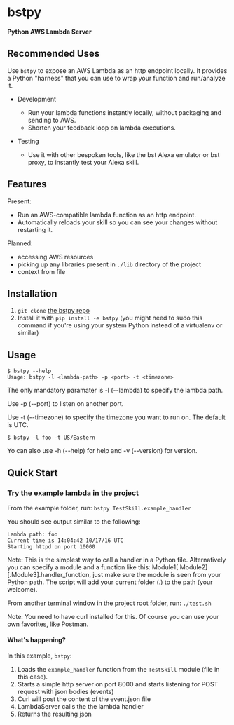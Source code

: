 # bstpy

**Python AWS Lambda Server**

## Recommended Uses
Use `bstpy` to expose an AWS Lambda as an http endpoint locally. It provides a Python "harness" that you can use to wrap your
function and run/analyze it.

  - Development
    - Run your lambda functions instantly locally, without packaging and sending to AWS.
    - Shorten your feedback loop on lambda executions.

  - Testing
    - Use it with other bespoken tools, like the bst Alexa emulator or bst proxy, to instantly test your Alexa skill.

## Features
Present:
  - Run an AWS-compatible lambda function as an http endpoint.
  - Automatically reloads your skill so you can see your changes without restarting it.


Planned:
  - accessing AWS resources
  - picking up any libraries present in ``./lib`` directory of the project
  - context from file

## Installation
1. `git clone` [the bstpy repo](https://github.com/bespoken/bstpy.git)
2. Install it with `pip install -e bstpy` (you might need to sudo this command if you're using your system Python instead of a virtualenv or similar)


## Usage

```
$ bstpy --help
Usage: bstpy -l <lambda-path> -p <port> -t <timezone>
```

The only mandatory paramater is -l (--lambda) to specify the lambda path. 

Use -p (--port) to listen on another port. 

Use -t (--timezone) to specify the timezone you want to run on. The default is UTC. 

```
$ bstpy -l foo -t US/Eastern
```

Yo can also use -h (--help) for help and -v (--version) for version.

## Quick Start

### Try the example lambda in the project

From the example folder, run:
`bstpy TestSkill.example_handler`

You should see output similar to the following:
```
Lambda path: foo
Current time is 14:04:42 10/17/16 UTC
Starting httpd on port 10000
```

Note: This is the simplest way to call a handler in a Python file. 
Alternatively you can specify a module and a function like this: Module1[.Module2][.Module3].handler_function,
just make sure the module is seen from your Python path. The script will add your current folder (.) to the path (your welcome).

From another terminal window in the project root folder, run:
`./test.sh`

Note: You need to have curl installed for this. Of course you can use your own favorites, like Postman.

#### What's happening?

In this example, `bstpy`:
  1. Loads the `example_handler` function from the `TestSkill` module (file in this case).
  1. Starts a simple http server on port 8000 and starts listening for POST request with json bodies (events)
  1. Curl will post the content of the event.json file
  1. LambdaServer calls the the lambda handler
  1. Returns the resulting json
